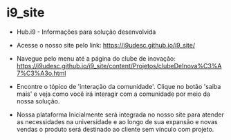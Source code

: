 # i9_site


- Hub.i9 - Informações para solução desenvolvida


- Acesse o nosso site pelo link: https://i9udesc.github.io/i9_site/

- Navegue pelo menu até a página do clube de inovação: https://i9udesc.github.io/i9_site/content/Projetos/clubeDeInova%C3%A7%C3%A3o.html

- Encontre o tópico de 'interação da comunidade'. Clique no botão 'saiba mais' e veja como você irá interagir com a comunidade por meio da nossa solução.

- Nossa plataforma Inicialmente será integrada no nosso site para atender as necessidades na universidade e ao longo de sua expansão e novas vendas o produto será destinado ao cliente sem vínculo com projeto. 
